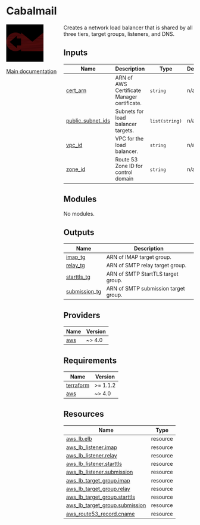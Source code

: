 <!-- BEGIN_TF_DOCS -->
# Cabalmail
<div style="width: 10em; float:left; height: 100%; padding-right: 1em;"><img src="/docs/logo.png" width="100" />
<p><a href="/README.md">Main documentation</a></p>
</div><div style="padding-left: 11em;">

Creates a network load balancer that is shared by all three tiers, target groups, listeners, and DNS.

## Inputs

| Name | Description | Type | Default | Required |
|------|-------------|------|---------|:--------:|
| <a name="input_cert_arn"></a> [cert\_arn](#input\_cert\_arn) | ARN of AWS Certificate Manager certificate. | `string` | n/a | yes |
| <a name="input_public_subnet_ids"></a> [public\_subnet\_ids](#input\_public\_subnet\_ids) | Subnets for load balancer targets. | `list(string)` | n/a | yes |
| <a name="input_vpc_id"></a> [vpc\_id](#input\_vpc\_id) | VPC for the load balancer. | `string` | n/a | yes |
| <a name="input_zone_id"></a> [zone\_id](#input\_zone\_id) | Route 53 Zone ID for control domain | `string` | n/a | yes |
## Modules

No modules.
## Outputs

| Name | Description |
|------|-------------|
| <a name="output_imap_tg"></a> [imap\_tg](#output\_imap\_tg) | ARN of IMAP target group. |
| <a name="output_relay_tg"></a> [relay\_tg](#output\_relay\_tg) | ARN of SMTP relay target group. |
| <a name="output_starttls_tg"></a> [starttls\_tg](#output\_starttls\_tg) | ARN of SMTP StartTLS target group. |
| <a name="output_submission_tg"></a> [submission\_tg](#output\_submission\_tg) | ARN of SMTP submission target group. |
## Providers

| Name | Version |
|------|---------|
| <a name="provider_aws"></a> [aws](#provider\_aws) | ~> 4.0 |
## Requirements

| Name | Version |
|------|---------|
| <a name="requirement_terraform"></a> [terraform](#requirement\_terraform) | >= 1.1.2 |
| <a name="requirement_aws"></a> [aws](#requirement\_aws) | ~> 4.0 |
## Resources

| Name | Type |
|------|------|
| [aws_lb.elb](https://registry.terraform.io/providers/hashicorp/aws/latest/docs/resources/lb) | resource |
| [aws_lb_listener.imap](https://registry.terraform.io/providers/hashicorp/aws/latest/docs/resources/lb_listener) | resource |
| [aws_lb_listener.relay](https://registry.terraform.io/providers/hashicorp/aws/latest/docs/resources/lb_listener) | resource |
| [aws_lb_listener.starttls](https://registry.terraform.io/providers/hashicorp/aws/latest/docs/resources/lb_listener) | resource |
| [aws_lb_listener.submission](https://registry.terraform.io/providers/hashicorp/aws/latest/docs/resources/lb_listener) | resource |
| [aws_lb_target_group.imap](https://registry.terraform.io/providers/hashicorp/aws/latest/docs/resources/lb_target_group) | resource |
| [aws_lb_target_group.relay](https://registry.terraform.io/providers/hashicorp/aws/latest/docs/resources/lb_target_group) | resource |
| [aws_lb_target_group.starttls](https://registry.terraform.io/providers/hashicorp/aws/latest/docs/resources/lb_target_group) | resource |
| [aws_lb_target_group.submission](https://registry.terraform.io/providers/hashicorp/aws/latest/docs/resources/lb_target_group) | resource |
| [aws_route53_record.cname](https://registry.terraform.io/providers/hashicorp/aws/latest/docs/resources/route53_record) | resource |

</div>
<!-- END_TF_DOCS -->